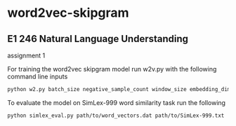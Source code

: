 # word2vec-skipgram
## E1 246 Natural Language Understanding
assignment 1


For training the word2vec skipgram model run w2v.py with the following command line inputs
</br>
```bash
python w2.py batch_size negative_sample_count window_size embedding_dimensions
```
To evaluate the model on SimLex-999 word similarity task run the following</br>

```bash
python simlex_eval.py path/to/word_vectors.dat path/to/SimLex-999.txt
